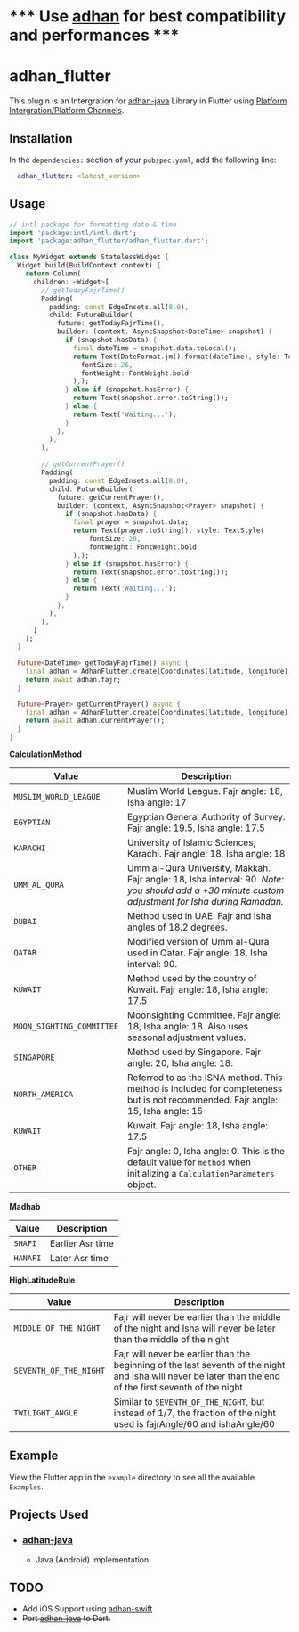 # *** Use [adhan](https://pub.dev/packages/adhan_flutter) for best compatibility and performances ***

# adhan_flutter

This plugin is an Intergration for [adhan-java](https://github.com/batoulapps/adhan-java) Library in Flutter using [Platform Intergration/Platform Channels](https://flutter.dev/docs/development/platform-integration/platform-channels).

## Installation

In the `dependencies:` section of your `pubspec.yaml`, add the following line:

```yaml
  adhan_flutter: <latest_version>
```

## Usage

```dart
// intl package for formatting date & time
import 'package:intl/intl.dart';
import 'package:adhan_flutter/adhan_flutter.dart';

class MyWidget extends StatelessWidget {
  Widget build(BuildContext context) {
    return Column(
      children: <Widget>[
        // getTodayFajrTime()
        Padding(
          padding: const EdgeInsets.all(8.0),
          child: FutureBuilder(
            future: getTodayFajrTime(),
            builder: (context, AsyncSnapshot<DateTime> snapshot) {
              if (snapshot.hasData) {
                final dateTime = snapshot.data.toLocal();
                return Text(DateFormat.jm().format(dateTime), style: TextStyle(
                  fontSize: 26,
                  fontWeight: FontWeight.bold
                ),);
              } else if (snapshot.hasError) {
                return Text(snapshot.error.toString());
              } else {
                return Text('Waiting...');
              }
            },
          ),
        ),
        
        // getCurrentPrayer()
        Padding(
          padding: const EdgeInsets.all(8.0),
          child: FutureBuilder(
            future: getCurrentPrayer(),
            builder: (context, AsyncSnapshot<Prayer> snapshot) {
              if (snapshot.hasData) {
                final prayer = snapshot.data;
                return Text(prayer.toString(), style: TextStyle(
                    fontSize: 26,
                    fontWeight: FontWeight.bold
                ),);
              } else if (snapshot.hasError) {
                return Text(snapshot.error.toString());
              } else {
                return Text('Waiting...');
              }
            },
          ),
        ),
      ]
    );
  }
  
  Future<DateTime> getTodayFajrTime() async {
    final adhan = AdhanFlutter.create(Coordinates(latitude, longitude), DateTime.now(), CalculationMethod.KARACHI);
    return await adhan.fajr;
  }

  Future<Prayer> getCurrentPrayer() async {
    final adhan = AdhanFlutter.create(Coordinates(latitude, longitude), DateTime.now(), CalculationMethod.KARACHI);
    return await adhan.currentPrayer();
  }
}
```

**CalculationMethod**

| Value | Description |
| ----- | ----------- |
| `MUSLIM_WORLD_LEAGUE` | Muslim World League. Fajr angle: 18, Isha angle: 17 |
| `EGYPTIAN` | Egyptian General Authority of Survey. Fajr angle: 19.5, Isha angle: 17.5 |
| `KARACHI` | University of Islamic Sciences, Karachi. Fajr angle: 18, Isha angle: 18 |
| `UMM_AL_QURA` | Umm al-Qura University, Makkah. Fajr angle: 18, Isha interval: 90. *Note: you should add a +30 minute custom adjustment for Isha during Ramadan.* |
| `DUBAI` | Method used in UAE. Fajr and Isha angles of 18.2 degrees. |
| `QATAR` | Modified version of Umm al-Qura used in Qatar. Fajr angle: 18, Isha interval: 90. |
| `KUWAIT` | Method used by the country of Kuwait. Fajr angle: 18, Isha angle: 17.5 |
| `MOON_SIGHTING_COMMITTEE` | Moonsighting Committee. Fajr angle: 18, Isha angle: 18. Also uses seasonal adjustment values. |
| `SINGAPORE` | Method used by Singapore. Fajr angle: 20, Isha angle: 18. |
| `NORTH_AMERICA` | Referred to as the ISNA method. This method is included for completeness but is not recommended. Fajr angle: 15, Isha angle: 15 |
| `KUWAIT` | Kuwait. Fajr angle: 18, Isha angle: 17.5 |
| `OTHER` | Fajr angle: 0, Isha angle: 0. This is the default value for `method` when initializing a `CalculationParameters` object. |

**Madhab**

| Value | Description |
| ----- | ----------- |
| `SHAFI` | Earlier Asr time |
| `HANAFI` | Later Asr time |

**HighLatitudeRule**

| Value | Description |
| ----- | ----------- |
| `MIDDLE_OF_THE_NIGHT` | Fajr will never be earlier than the middle of the night and Isha will never be later than the middle of the night |
| `SEVENTH_OF_THE_NIGHT` | Fajr will never be earlier than the beginning of the last seventh of the night and Isha will never be later than the end of the first seventh of the night |
| `TWILIGHT_ANGLE` | Similar to `SEVENTH_OF_THE_NIGHT`, but instead of 1/7, the fraction of the night used is fajrAngle/60 and ishaAngle/60 |

## Example

View the Flutter app in the `example` directory to see all the available `Examples`.

## Projects Used

- ### [adhan-java](https://github.com/batoulapps/adhan-java)
   - Java (Android) implementation
   
## TODO
- Add iOS Support using [adhan-swift](https://github.com/batoulapps/adhan-swift)
- ~~Port [adhan-java](https://github.com/batoulapps/adhan-java) to Dart.~~
